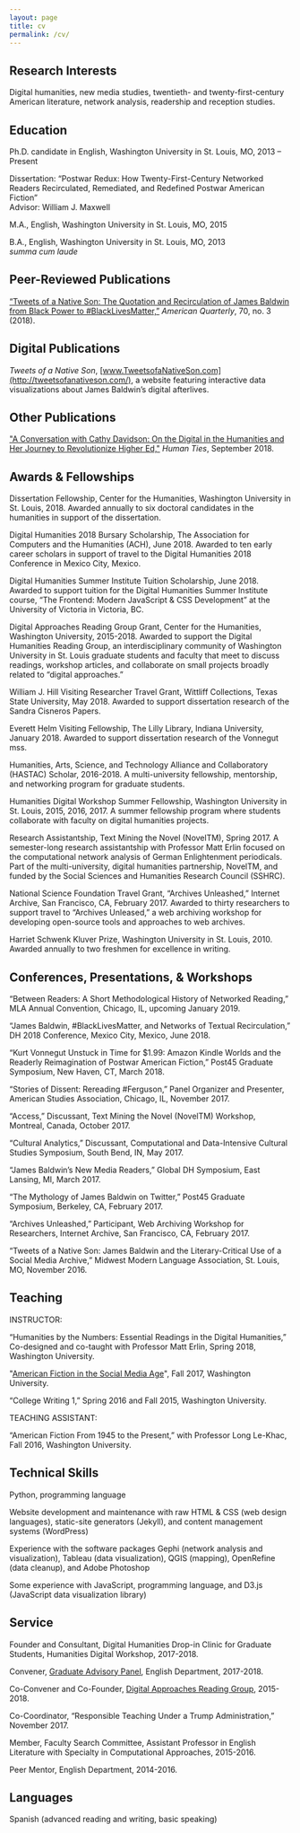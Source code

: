```yaml
---
layout: page
title: cv
permalink: /cv/
---
```


Research Interests
---
Digital humanities, new media studies, twentieth- and twenty-first-century American literature, 
network analysis, readership and reception studies.

Education
---
Ph.D. candidate in English, Washington University in St. Louis, MO, 2013 – Present

Dissertation: “Postwar Redux: How Twenty-First-Century Networked Readers Recirculated, Remediated, and Redefined Postwar American Fiction”  
Advisor: William J. Maxwell

M.A., English, Washington University in St. Louis, MO, 2015  

B.A., English, Washington University in St. Louis, MO, 2013  
*summa cum laude*


Peer-Reviewed Publications
---
[“Tweets of a Native Son: The Quotation and Recirculation of James Baldwin from Black Power to #BlackLivesMatter,”](http://tweetsofanativeson.com/Publications) *American Quarterly*, 70, no. 3 (2018).

Digital Publications
---

*Tweets of a Native Son*, [www.TweetsofaNativeSon.com](http://tweetsofanativeson.com/), a website featuring interactive data
visualizations about James Baldwin’s digital afterlives.

Other Publications
---
["A Conversation with Cathy Davidson: On the Digital in the Humanities and Her Journey to Revolutionize Higher Ed,"](https://cenhum.artsci.wustl.edu/features/Melanie-Walsh-Cathy-Davidson-Digital-Humanities) *Human Ties*, September 2018.


Awards & Fellowships
---

Dissertation Fellowship, Center for the Humanities, Washington University in St. Louis, 2018. Awarded annually to six doctoral candidates in the humanities in support of the dissertation.

Digital Humanities 2018 Bursary Scholarship, The Association for Computers and the
Humanities (ACH), June 2018. Awarded to ten early career scholars in support of travel to the Digital Humanities 2018 Conference in Mexico City, Mexico.

Digital Humanities Summer Institute Tuition Scholarship, June 2018. Awarded to
support tuition for the Digital Humanities Summer Institute course, “The Frontend: Modern JavaScript & CSS Development” at the University of Victoria in Victoria, BC.

Digital Approaches Reading Group Grant, Center for the Humanities, Washington
University, 2015-2018. Awarded to support the Digital Humanities Reading Group, an interdisciplinary community of Washington University in St. Louis graduate students and faculty that meet to discuss readings, workshop articles, and collaborate on small projects broadly related to “digital approaches.”

William J. Hill Visiting Researcher Travel Grant, Wittliff Collections, Texas State University, May 2018. Awarded to support dissertation research of the Sandra Cisneros Papers.

Everett Helm Visiting Fellowship, The Lilly Library, Indiana University, January 2018. Awarded
to support dissertation research of the Vonnegut mss.

Humanities, Arts, Science, and Technology Alliance and Collaboratory (HASTAC) Scholar,
2016-2018. A multi-university fellowship, mentorship, and networking program for graduate students.

Humanities Digital Workshop Summer Fellowship, Washington University in St. Louis, 2015,
2016, 2017. A summer fellowship program where students collaborate with faculty on digital humanities projects.

Research Assistantship, Text Mining the Novel (NovelTM), Spring 2017. A semester-long
research assistantship with Professor Matt Erlin focused on the computational network analysis of German Enlightenment periodicals. Part of the multi-university, digital humanities partnership, NovelTM, and funded by the Social Sciences and Humanities Research Council (SSHRC).

National Science Foundation Travel Grant, “Archives Unleashed,” Internet Archive, San
Francisco, CA, February 2017. Awarded to thirty researchers to support travel to “Archives Unleased,” a web archiving workshop for developing open-source tools and approaches to web archives.

Harriet Schwenk Kluver Prize, Washington University in St. Louis, 2010. Awarded annually to
two freshmen for excellence in writing.

Conferences, Presentations, & Workshops
---
“Between Readers: A Short Methodological History of Networked Reading,” MLA
Annual Convention, Chicago, IL, upcoming January 2019.

“James Baldwin, #BlackLivesMatter, and Networks of Textual Recirculation,” DH 2018
Conference, Mexico City, Mexico, June 2018.

“Kurt Vonnegut Unstuck in Time for $1.99: Amazon Kindle Worlds and the Readerly
Reimagination of Postwar American Fiction,” Post45 Graduate Symposium, New Haven, CT, March 2018.

“Stories of Dissent: Rereading #Ferguson,” Panel Organizer and Presenter, American Studies
Association, Chicago, IL, November 2017.

“Access,” Discussant, Text Mining the Novel (NovelTM) Workshop, Montreal, Canada, October
2017.

“Cultural Analytics,” Discussant, Computational and Data-Intensive Cultural Studies Symposium,
South Bend, IN, May 2017.

“James Baldwin’s New Media Readers,” Global DH Symposium, East Lansing, MI, March 2017.

“The Mythology of James Baldwin on Twitter,” Post45 Graduate Symposium, Berkeley, CA,
February 2017.

“Archives Unleashed,” Participant, Web Archiving Workshop for Researchers, Internet Archive,
San Francisco, CA, February 2017.

“Tweets of a Native Son: James Baldwin and the Literary-Critical Use of a Social Media
Archive,” Midwest Modern Language Association, St. Louis, MO, November 2016.

Teaching
---
INSTRUCTOR:

“Humanities by the Numbers: Essential Readings in the Digital Humanities,” Co-designed and
co-taught with Professor Matt Erlin, Spring 2018, Washington University.

"[American Fiction in the Social Media Age](https://afsma17.com/)", Fall 2017, Washington University.

“College Writing 1,” Spring 2016 and Fall 2015, Washington University.

TEACHING ASSISTANT:

“American Fiction From 1945 to the Present,” with Professor Long Le-Khac, Fall 2016,
Washington University.


Technical Skills
---


Python, programming language

Website development and maintenance with raw HTML & CSS (web design languages), static-site generators (Jekyll), and content management systems (WordPress)

Experience with the software packages Gephi (network analysis and visualization), Tableau (data visualization), QGIS (mapping), OpenRefine (data cleanup), and Adobe Photoshop

Some experience with JavaScript, programming language, and D3.js (JavaScript data visualization library)

Service
---
Founder and Consultant, Digital Humanities Drop-in Clinic for Graduate Students, Humanities
Digital Workshop, 2017-2018.

Convener, [Graduate Advisory Panel](https://english.artsci.wustl.edu/graduate/student_resources), English Department, 2017-2018.

Co-Convener and Co-Founder, [Digital Approaches Reading Group](https://sites.wustl.edu/darg/), 2015-2018.

Co-Coordinator, “Responsible Teaching Under a Trump Administration,” November 2017.

Member, Faculty Search Committee, Assistant Professor in English Literature with Specialty in
Computational Approaches, 2015-2016.

Peer Mentor, English Department, 2014-2016.

Languages
---
Spanish (advanced reading and writing, basic speaking)
